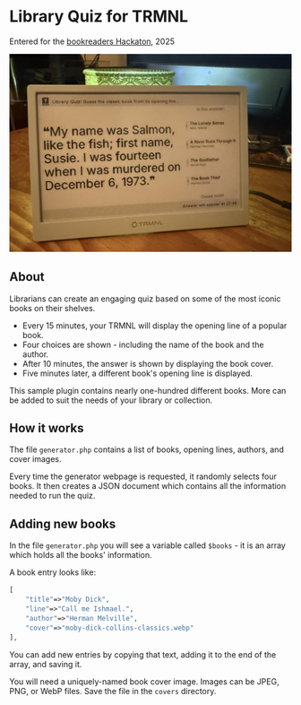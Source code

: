 # Library Quiz for TRMNL

Entered for the [bookreaders Hackaton](https://usetrmnl.com/blog/hackathon-book-readers), 2025

<img src="https://raw.githubusercontent.com/edent/trmnl-quiz/refs/heads/main/demo.jpeg" alt="An e-ink display showing…which book it was from."> 

## About

Librarians can create an engaging quiz based on some of the most iconic books on their shelves.

* Every 15 minutes, your TRMNL will display the opening line of a popular book. 
* Four choices are shown - including the name of the book and the author.
* After 10 minutes, the answer is shown by displaying the book cover.
* Five minutes later, a different book's opening line is displayed.

This sample plugin contains nearly one-hundred different books.  More can be added to suit the needs of your library or collection.

## How it works

The file `generator.php` contains a list of books, opening lines, authors, and cover images.

Every time the generator webpage is requested, it randomly selects four books.  It then creates a JSON document which contains all the information needed to run the quiz.

## Adding new books

In the file `generator.php` you will see a variable called `$books` - it is an array which holds all the books' information.

A book entry looks like:

```php
[
	"title"=>"Moby Dick", 
    "line"=>"Call me Ishmael.",
	"author"=>"Herman Melville", 
    "cover"=>"moby-dick-collins-classics.webp"
],
```

You can add new entries by copying that text, adding it to the end of the array, and saving it.

You will need a uniquely-named book cover image. Images can be JPEG, PNG, or WebP files. Save the file in the `covers` directory.
